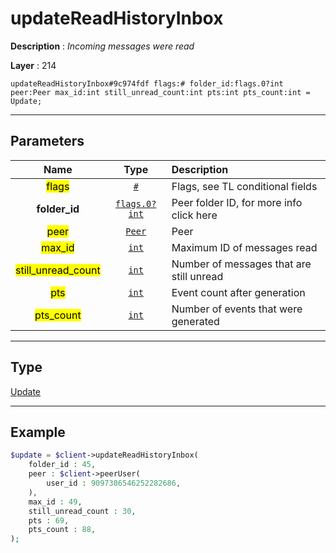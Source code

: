 # updateReadHistoryInbox

**Description** : *Incoming messages were read*

**Layer** : 214

```tl
updateReadHistoryInbox#9c974fdf flags:# folder_id:flags.0?int peer:Peer max_id:int still_unread_count:int pts:int pts_count:int = Update;
```

---

## Parameters

| Name | Type | Description |
| :---: | :---: | :--- |
| <mark>flags</mark> | [`#`](type/#) | Flags, see TL conditional fields |
| **folder_id** | [`flags.0?int`](type/int) | Peer folder ID, for more info click here |
| <mark>peer</mark> | [`Peer`](type/Peer) | Peer |
| <mark>max_id</mark> | [`int`](type/int) | Maximum ID of messages read |
| <mark>still_unread_count</mark> | [`int`](type/int) | Number of messages that are still unread |
| <mark>pts</mark> | [`int`](type/int) | Event count after generation |
| <mark>pts_count</mark> | [`int`](type/int) | Number of events that were generated |

---

## Type

[Update](type/Update)

---

## Example

```php
$update = $client->updateReadHistoryInbox(
	folder_id : 45,
	peer : $client->peerUser(
		user_id : 9097386546252282686,
	),
	max_id : 49,
	still_unread_count : 30,
	pts : 69,
	pts_count : 88,
);
```